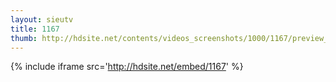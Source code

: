 ```yaml
---
layout: sieutv
title: 1167
thumb: http://hdsite.net/contents/videos_screenshots/1000/1167/preview_360p.mp4.jpg
---
```

{% include iframe src='http://hdsite.net/embed/1167' %}
 
